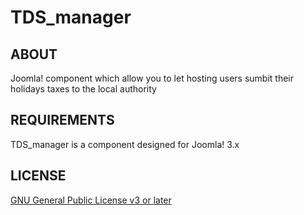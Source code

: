 TDS_manager
===========

## ABOUT

Joomla! component which allow you to let hosting users sumbit their holidays taxes to the local authority

## REQUIREMENTS

TDS_manager is a component designed for Joomla! 3.x

## LICENSE

[GNU General Public License v3 or later](http://www.gnu.org/copyleft/gpl.html)
